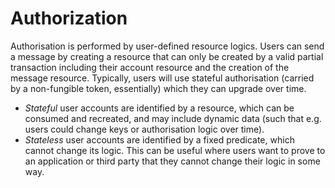 # Authorization

Authorisation is performed by user-defined resource logics. Users can send a message by creating a resource that can only be created by a valid partial transaction including their account resource and the creation of the message resource. Typically, users will use stateful authorisation (carried by a non-fungible token, essentially) which they can upgrade over time.

- *Stateful* user accounts are identified by a resource, which can be consumed and recreated, and may include dynamic data (such that e.g. users could change keys or authorisation logic over time).
- *Stateless* user accounts are identified by a fixed predicate, which cannot change its logic. This can be useful where users want to prove to an application or third party that they cannot change their logic in some way.
